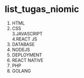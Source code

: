 # list_tugas_niomic

1. HTML <br>
2. CSS<br>
3.JAVASCRIPT <br>
4.REACT JS <br>
5. DATABASE <br>
6. NODEJS <br>
7. DEPLOYMENT <br>
8. REACT NATIVE <br>
9. PHP <br>
10. GOLANG <br>
